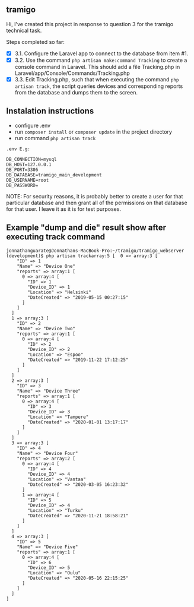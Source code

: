## tramigo

Hi, I've created this project in response to question 3 for the tramigo technical task.

Steps completed so far: 

- [x] 3.1. Configure the Laravel app to connect to the database from item #1.
- [x] 3.2. Use the command `php artisan make:command Tracking` to create a console
     command in Laravel. This should add a file Tracking.php in
     Laravel/app/Console/Commands/Tracking.php
- [x] 3.3. Edit Tracking.php, such that when executing the command
     `php artisan track`, the script queries devices and corresponding reports
     from the database and dumps them to the screen.

## Instalation instructions

* configure .env
* run `composer install` or `composer update` in the project directory
* run command `php artisan track`

`.env E.g:`

```
DB_CONNECTION=mysql
DB_HOST=127.0.0.1
DB_PORT=3306
DB_DATABASE=tramigo_main_development
DB_USERNAME=root
DB_PASSWORD=
```

NOTE: For security reasons, it is probably better to create a user for that particular
database and then grant all of the permissions on that database for that user. I leave it as it is for test purposes.

## Example "dump and die" result show after executing track command

```
jonnathanguarate@Jonnathans-MacBook-Pro:~/tramigo/tramigo_webserver (development)$ php artisan trackarray:5 [  0 => array:3 [
    "ID" => 1
    "Name" => "Device One"
    "reports" => array:1 [
      0 => array:4 [
        "ID" => 1
        "Device_ID" => 1
        "Location" => "Helsinki"
        "DateCreated" => "2019-05-15 00:27:15"
      ]
    ]
  ]
  1 => array:3 [
    "ID" => 2
    "Name" => "Device Two"
    "reports" => array:1 [
      0 => array:4 [
        "ID" => 2
        "Device_ID" => 2
        "Location" => "Espoo"
        "DateCreated" => "2019-11-22 17:12:25"
      ]
    ]
  ]
  2 => array:3 [
    "ID" => 3
    "Name" => "Device Three"
    "reports" => array:1 [
      0 => array:4 [
        "ID" => 3
        "Device_ID" => 3
        "Location" => "Tampere"
        "DateCreated" => "2020-01-01 13:17:17"
      ]
    ]
  ]
  3 => array:3 [
    "ID" => 4
    "Name" => "Device Four"
    "reports" => array:2 [
      0 => array:4 [
        "ID" => 4
        "Device_ID" => 4
        "Location" => "Vantaa"
        "DateCreated" => "2020-03-05 16:23:32"
      ]
      1 => array:4 [
        "ID" => 5
        "Device_ID" => 4
        "Location" => "Turku"
        "DateCreated" => "2020-11-21 18:58:21"
      ]
    ]
  ]
  4 => array:3 [
    "ID" => 5
    "Name" => "Device Five"
    "reports" => array:1 [
      0 => array:4 [
        "ID" => 6
        "Device_ID" => 5
        "Location" => "Oulu"
        "DateCreated" => "2020-05-16 22:15:25"
      ]
    ]
  ]
]
```